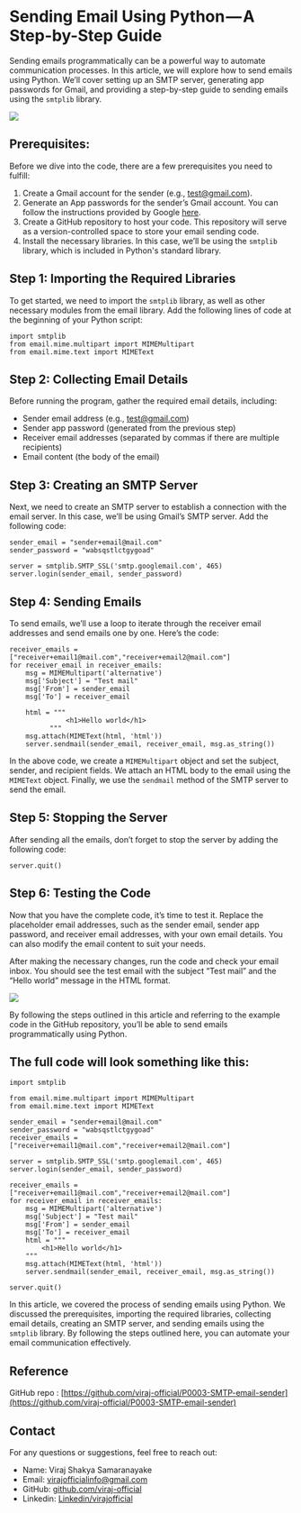 ﻿
# Sending Email Using Python — A Step-by-Step Guide

Sending emails programmatically can be a powerful way to automate communication processes. In this article, we will explore how to send emails using Python. We’ll cover setting up an SMTP server, generating app passwords for Gmail, and providing a step-by-step guide to sending emails using the `smtplib` library.

![](https://cdn-images-1.medium.com/max/1000/1*HT2MePLoS0pvF-MLtSoO1A.png)

## Prerequisites:

Before we dive into the code, there are a few prerequisites you need to fulfill:

1.  Create a Gmail account for the sender (e.g., [test@gmail.com](mailto:test@mail.com)).
2.  Generate an App passwords for the sender’s Gmail account. You can follow the instructions provided by Google [here](https://myaccount.google.com/apppasswords).
3.  Create a GitHub repository to host your code. This repository will serve as a version-controlled space to store your email sending code.
4.  Install the necessary libraries. In this case, we’ll be using the `smtplib` library, which is included in Python's standard library.

## Step 1: Importing the Required Libraries

To get started, we need to import the `smtplib` library, as well as other necessary modules from the email library. Add the following lines of code at the beginning of your Python script:
```
import smtplib  
from email.mime.multipart import MIMEMultipart  
from email.mime.text import MIMEText
```

## Step 2: Collecting Email Details

Before running the program, gather the required email details, including:

-   Sender email address (e.g., [test@gmail.com](mailto:test@mail.com))
-   Sender app password (generated from the previous step)
-   Receiver email addresses (separated by commas if there are multiple recipients)
-   Email content (the body of the email)

## Step 3: Creating an SMTP Server

Next, we need to create an SMTP server to establish a connection with the email server. In this case, we’ll be using Gmail’s SMTP server. Add the following code:
```
sender_email = "sender+email@mail.com"  
sender_password = "wabsqstlctgygoad"  
  
server = smtplib.SMTP_SSL('smtp.googlemail.com', 465)  
server.login(sender_email, sender_password)
```
## Step 4: Sending Emails

To send emails, we’ll use a loop to iterate through the receiver email addresses and send emails one by one. Here’s the code:
```
receiver_emails = ["receiver+email1@mail.com","receiver+email2@mail.com"]
for receiver_email in receiver_emails:  
    msg = MIMEMultipart('alternative')  
    msg['Subject'] = "Test mail"  
    msg['From'] = sender_email  
    msg['To'] = receiver_email  
  
    html = """  
              <h1>Hello world</h1>  
          """  
    msg.attach(MIMEText(html, 'html'))  
    server.sendmail(sender_email, receiver_email, msg.as_string())
```
In the above code, we create a `MIMEMultipart` object and set the subject, sender, and recipient fields. We attach an HTML body to the email using the `MIMEText` object. Finally, we use the `sendmail` method of the SMTP server to send the email.

## Step 5: Stopping the Server

After sending all the emails, don’t forget to stop the server by adding the following code:
```
server.quit()
```
## Step 6: Testing the Code

Now that you have the complete code, it’s time to test it. Replace the placeholder email addresses, such as the sender email, sender app password, and receiver email addresses, with your own email details. You can also modify the email content to suit your needs.

After making the necessary changes, run the code and check your email inbox. You should see the test email with the subject “Test mail” and the “Hello world” message in the HTML format.

![](https://cdn-images-1.medium.com/max/1000/1*vseeplnvRh7omOdLKD8Atw.png)

By following the steps outlined in this article and referring to the example code in the GitHub repository, you’ll be able to send emails programmatically using Python.

## The full code will look something like this:
```
import smtplib  
  
from email.mime.multipart import MIMEMultipart  
from email.mime.text import MIMEText  
  
sender_email = "sender+email@mail.com"  
sender_password = "wabsqstlctgygoad"  
receiver_emails = ["receiver+email1@mail.com","receiver+email2@mail.com"]  
  
server = smtplib.SMTP_SSL('smtp.googlemail.com', 465)  
server.login(sender_email, sender_password)  
  
receiver_emails = ["receiver+email1@mail.com","receiver+email2@mail.com"]
for receiver_email in receiver_emails:  
    msg = MIMEMultipart('alternative')  
    msg['Subject'] = "Test mail"  
    msg['From'] = sender_email  
    msg['To'] = receiver_email  
    html = """  
        <h1>Hello world</h1>  
    """  
    msg.attach(MIMEText(html, 'html'))  
    server.sendmail(sender_email, receiver_email, msg.as_string())  
  
server.quit()
```
In this article, we covered the process of sending emails using Python. We discussed the prerequisites, importing the required libraries, collecting email details, creating an SMTP server, and sending emails using the `smtplib` library. By following the steps outlined here, you can automate your email communication effectively.

## Reference

GitHub repo : [https://github.com/viraj-official/P0003-SMTP-email-sender](https://github.com/viraj-official/P0003-SMTP-email-sender)

## Contact

For any questions or suggestions, feel free to reach out:

-   Name: Viraj Shakya Samaranayake
-   Email: [virajofficialinfo@gmail.com](http://virajofficialinfo@gmail.com/)
-   GitHub: [github.com/viraj-official](https://github.com/viraj-official)
-   Linkedin: [Linkedin/virajofficial](https://www.linkedin.com/in/virajofficial/)
